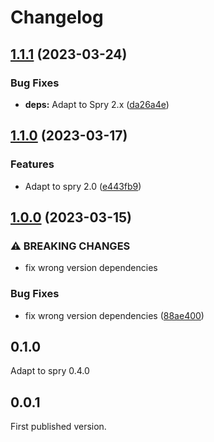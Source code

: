 # Changelog

## [1.1.1](https://github.com/odroe/spry/compare/spry_static-v1.1.0...spry_static-v1.1.1) (2023-03-24)


### Bug Fixes

* **deps:** Adapt to Spry 2.x ([da26a4e](https://github.com/odroe/spry/commit/da26a4edf7dafefb1d85cdc9fe6c875f460934b5))

## [1.1.0](https://github.com/odroe/spry/compare/spry_static-v1.0.0...spry_static-v1.1.0) (2023-03-17)


### Features

* Adapt to spry 2.0 ([e443fb9](https://github.com/odroe/spry/commit/e443fb91870508f2f06291ad2d38bc8d4e9ce15b))

## [1.0.0](https://github.com/odroe/spry/compare/spry_static-v0.1.0...spry_static-v1.0.0) (2023-03-15)


### ⚠ BREAKING CHANGES

* fix wrong version dependencies

### Bug Fixes

* fix wrong version dependencies ([88ae400](https://github.com/odroe/spry/commit/88ae40047602c88de259df2147288cc23e41a8df))

## 0.1.0

Adapt to spry 0.4.0

## 0.0.1

First published version.

